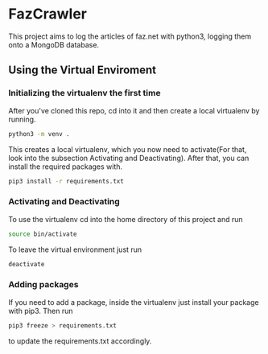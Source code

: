 # FazCrawler

This project aims to log the articles of faz.net with python3, logging them onto a MongoDB database.

## Using the Virtual Enviroment

### Initializing the virtualenv the first time

After you've cloned this repo, cd into it and then create a local virtualenv by running.

```bash
python3 -m venv .
```

This creates a local virtualenv, which you now need to activate(For that, look into the subsection Activating and Deactivating).
After that, you can install the required packages with.

```bash
pip3 install -r requirements.txt
```

### Activating and Deactivating

To use the virtualenv cd into the home directory of this project and run

```bash
source bin/activate
```

To leave the virtual environment just run

```bash
deactivate
```

### Adding packages

If you need to add a package, inside the virtualenv just install your package with pip3. Then run

```bash
pip3 freeze > requirements.txt
```

to update the requirements.txt accordingly.
